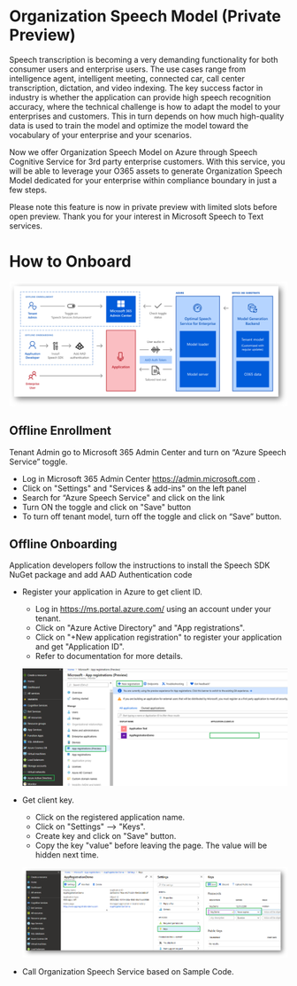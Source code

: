 # Organization Speech Model (Private Preview)

Speech transcription is becoming a very demanding functionality for both consumer users and enterprise users. The use cases range from intelligence agent, intelligent meeting, connected car, call center transcription, dictation, and video indexing. The key success factor in industry is whether the application can provide high speech recognition accuracy, where the technical challenge is how to adapt the model to your enterprises and customers. This in turn depends on how much high-quality data is used to train the model and optimize the model toward the vocabulary of your enterprise and your scenarios.   
 
Now we offer Organization Speech Model on Azure through Speech Cognitive Service for 3rd party enterprise customers. With this service, you will be able to leverage your O365 assets to generate Organization Speech Model dedicated for your enterprise within compliance boundary in just a few steps. 

Please note this feature is now in private preview with limited slots before open preview. Thank you for your interest in Microsoft Speech to Text services. 

# How to Onboard
![OnboardingFlow](https://github.com/MicrosoftDocs/SpeechService/blob/master/quickstart/organization-speech-model/flow.png)

## Offline Enrollment
Tenant Admin go to Microsoft 365 Admin Center and turn on “Azure Speech Service” toggle. 

* Log in Microsoft 365 Admin Center https://admin.microsoft.com .
* Click on "Settings" and "Services & add-ins" on the left panel
* Search for “Azure Speech Service" and click on the link
* Turn ON the toggle and click on "Save" button
* To turn off tenant model, turn off the toggle and click on “Save” button.

## Offline Onboarding
Application developers follow the instructions to install the Speech SDK NuGet package and add AAD Authentication code

* Register your application in Azure to get client ID.
  * Log in https://ms.portal.azure.com/ using an account under your tenant. 
  * Click on "Azure Active Directory" and "App registrations".
  * Click on "+New application registration" to register your application and get "Application ID".
  * Refer to documentation for more details.
  
  ![Alt Text](https://github.com/MicrosoftDocs/SpeechService/blob/master/quickstart/organization-speech-model/ClientId.png)

* Get client key.
  * Click on the registered application name.
  * Click on "Settings" --> "Keys".
  * Create key and click on "Save" button.
  * Copy the key "value" before leaving the page.  The value will be hidden next time.  
   
  ![Alt Text](https://github.com/MicrosoftDocs/SpeechService/blob/master/quickstart/organization-speech-model/Key.png)
  
* Call Organization Speech Service based on Sample Code. 


